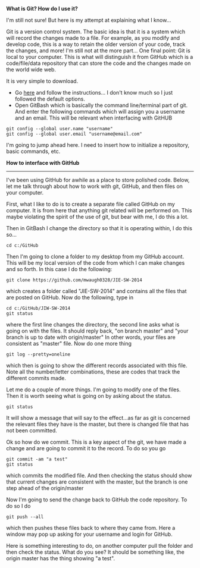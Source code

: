 **What is Git? How do I use it?**

I'm still not sure! But here is my attempt at explaining what I know...

Git is a version control system. The basic idea is that it is a system which will record the changes made to a file. For example, as you modify and develop code, this is a way to retain the older version of your code, track the changes, and more! I'm still not at the more part... One final point: Git is local to your computer. This is what will distinguish it from GitHub which is a code/file/data repository that can store the code and the changes made on the world wide web.

It is very simple to download.

* Go [here](https://git-scm.com/) and follow the instructions... I don't know much so I just followed the default options. 
* Open GitBash which is basically the command line/terminal part of git. And enter the following commands which will assign you a username and an email. This will be relevant when interfacing with GitHUB

```
git config --global user.name "username"
git config --global user.email "username@email.com"
```

I'm going to jump ahead here. I need to insert how to initialize a repository, basic commands, etc. 

**How to interface with GitHub**

----------

I've been using GitHub for awhile as a place to store polished code. Below, let me talk through about how to work with git, GitHub, and then files on your computer. 

First, what I like to do is to create a separate file called GitHub on my computer. It is from here that anything git related will be performed on. This maybe violating the spirit of the use of git, but bear with me, I do this a lot. 

Then in GitBash I change the directory so that it is operating within, I do this so...

```
cd c:/GitHub
```

Then I'm going to clone a folder to my desktop from my GitHub account. This will be my local version of the code from which I can make changes and so forth. In this case I do the following:

```
git clone https://github.com/mwaugh0328/JIE-SW-2014
```

which creates a folder called "JIE-SW-2014" and contains all the files that are posted on GitHub. Now do the following, type in

```
cd c:/GitHub/JIW-SW-2014
git status
```

where the first line changes the directory, the second line asks what is going on with the files. It should reply back, "on branch master" and "your branch is up to date with origin/master" In other words, your files are consistent as "master" file. Now do one more thing

```
git log --pretty=oneline
```

which then is going to show the different records associated with this file. Note all the number/letter combinations, these are codes that track the different commits made. 

Let me do a couple of more things. I'm going to modify one of the files. Then it is worth seeing what is going on by asking about the status.

```
git status
```

It will show a message that will say to the effect...as far as git is concerned the relevant files they have is the master, but there is changed file that has not been committed. 

Ok so how do we commit. This is a key aspect of the git, we have made a change and are going to commit it to the record. To do so you go

```
git commit -am "a test"
git status
```

which commits the modified file. And then checking the status should show that current changes are consistent with the master, but the branch is one step ahead of the origin/master

Now I'm going to send the change back to GitHub the code repository. To do so I do

```
git push --all
```

which then pushes these files back to where they came from. Here a window may pop up asking for your username and login for GitHub. 

Here is something interesting to do, on another computer pull the folder and then check the status. What do you see? It should be something like, the origin master has the thing showing "a test".



